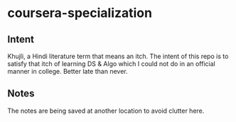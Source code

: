 # coursera-specialization

## Intent
Khujli, a Hindi literature term that means an itch.  The intent of this repo is to satisfy that itch of learning DS & 
Algo which I could not do in an official manner in college.  Better late than never.  

## Notes
The notes are being saved at another location to avoid clutter here.

